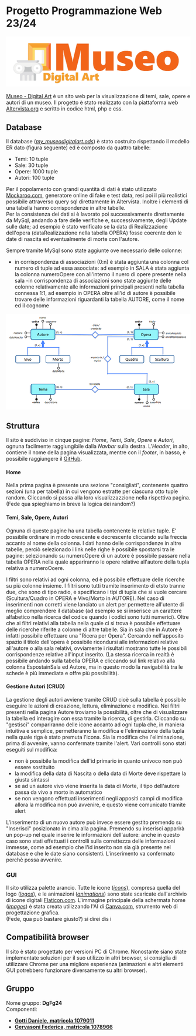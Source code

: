 # Progetto Programmazione Web 23/24
![logo](https://github.com/DanieleGotti/MUSEO_Digital_Art/blob/main/img/logos/logo.png)

[Museo - Digital Art](https://museodigitalart.altervista.org) è un sito web per la visualizzazione di temi, sale, opere e autori di un museo.
Il progetto è stato realizzato con la piattaforma web [Altervista.org](https://it.altervista.org) e scritto in codice html, php e css.

## Database
Il database ([_my_museodigitalart.ods_](https://github.com/DanieleGotti/MUSEO_Digital_Art/blob/main/database/my_museodigitalart.ods)) è stato costruito rispettando il modello ER dato (figura seguente) ed è composto da quattro tabelle:
- Temi: 10 tuple
- Sale: 30 tuple
- Opere: 1000 tuple
- Autori: 100 tuple

Per il popolamento con grandi quantità di dati è stato utilizzato [Mockaroo.com](https://www.mockaroo.com), generatore online di fake e test data, resi poi il più realistici possibile attraverso query sql direttamente in Altervista. Inoltre i elementi di una tabella hanno corrispondenze in altre tabelle.
\
Per la consistenza dei dati si è lavorato poi successivamente direttamente da MySql, andando a fare delle verifiche e, successivamente, degli Update sulle date; ad esempio è stato verificato se la data di Realizzazione dell'opera (dataRealizzazione nella tabella OPERA) fosse coerente don le date di nascita ed eventualmente di morte con l'autore.

Sempre tramite MySql sono state aggiunte ove necessario delle colonne:
- in corrispondenza di associazioni (0:n) è stata aggiunta una colonna col numero di tuple ad essa asoociate: ad esempio in SALA è stata aggiunta la colonna numeroOpere con all'interno il nuero di opere presente nella sala
-in corrispondenza di associazioni sono state aggiunte delle colonne relativamente alle informazioni principali presenti nella tabella connessa 1:1, ad esempio in OPERA oltre all'id di autore è possibile trovare delle informazioni riguardanti la tabella AUTORE, come il nome ed il cognome

![Fig. 1: ER](https://github.com/DanieleGotti/MUSEO_Digital_Art/blob/main/img/models/ER.png)  

## Struttura
Il sito è suddiviso in cinque pagine: _Home_, _Temi_, _Sale_, _Opere_ e _Autori_, ognuna facilmente raggiungibile dalla _Navbar_ sulla destra. 
L'_Header_, in alto, contiene il nome della pagina visualizzata, mentre con il _footer_, in basso, è possibile raggiungere il [GitHub](https://github.com/DanieleGotti/MUSEO_Digital_Art).

#### Home 
Nella prima pagina è presente una sezione "consigliati", contenente quattro sezioni (una per tabella) in cui vengono estratte per ciascuna otto tuple random. 
Cliccando si passa alla loro visualizzazzione nella rispettiva pagina. 
\
(Fede qua spieghiamo in breve la logica dei random?)

#### Temi, Sale, Opere, Autori
Ognuna di queste pagine ha una tabella contenente le relative tuple. E' possibile ordinare in modo crescente e decrescente cliccando sulla freccia accanto al nome della colonna. I dati hanno delle corrispondenze in altre tabelle, perciò selezionado i link nelle righe è possibile spostarsi tra le pagine: selezionando su numeroOpere di un autore è possibile passare nella tabella OPERA nella quale appariranno le opere relative all'autore della tupla relativa a numeroOoere.

I filtri sono relativi ad ogni colonna, ed è possibile effettuare delle ricerche su più colonne insieme. I filtri sono tutti tramite inserimento di etsto tranne due, che sono di tipo radio, e specificano i tipi di tupla che si vuole cercare (Scultura/Quadro in OPERA e Vivo/Morto in AUTORE).
Nel caso di inserimenti non corretti viene lanciato un alert per permettere all'utente di meglio comprendere il database (ad esempio se si inserisce un carattere alfabetico nella ricerca del codice quando i codici sono tutti numerici).
Oltre che ai filtri relativi alla tabella nella quale ci si trova è possibile effettuare delle ricerche riferite a colonne di altre tabelle. Sia in sala che in Autore è infatti possibile effettuare una "Ricera per Opera". Cercando nell'apposito spazio il titolo dell'opera è possibile ricondursi alle informazioni relative all'autore o alla sala relativi, ovviamente i risultati mostrano tutte le possibili corrispondenze relative all'input inserito. (La stessa ricerca in realtà è possibile andando sulla tabella OPERA e cliccando sul link relativo alla colonna EspostainSala ed Autore,  ma in questo modo la navigabilità tra le schede è più immediata e offre più possibilità).

#### Gestione Autori (CRUD)
La gestione degli autori avviene tramite CRUD cioè sulla tabella è possibile eseguire le azioni di creazione, lettura, eliminazione e modifica.
Nei filtri presenti nella pagina Autore troviamo la possibilità, oltre che di visualizzare la tabella ed interagire con essa tramite la ricerca, di gestirla. Cliccando su "gestisci" compariranno delle icone accanto ad ogni tupla che, in maniera intuitiva e semplice, permetteranno la modifica e l'eliminazione della tupla nella quale riga è stato premuta l'icona. 
Sia la modifica che l'eliminazione, prima di avvenire, vanno confermate tramite l'alert.
Vari controlli sono stati eseguiti sul modifica:
- non è possibile la modifica dell'id primario in quanto univoco non può essere sostituito
- la modifica della data di Nascita o della data di Morte deve rispettare la giusta sintassi
- se ad un autore vivo viene inserita la data di Morte, il tipo dell'autore passa da vivo a morto in automatico
- se non vengono effettuati inserimenti negli appositi campi di modifica allora la modifica non può avvenire, e questo viene comunicato tramite alert

L'inserimento di un nuovo autore può invece essere gestito premendo su "Inserisci" posizionato in cima alla pagina. 
Premendo su inserisci apparirà un pop-up nel quale inserire le informazioni dell'autore: anche in questo caso sono stati effettuati i controlli sulla correttezza delle informazioni immesse, come ad esempio che l'id inserito non sia già presente nel database e che le date siano consistenti. L'inserimento va confermato perchè possa avvenire. 

### GUI
Il sito utilizza palette arancio. Tutte le icone ([_icons_](https://github.com/DanieleGotti/MUSEO_Digital_Art/blob/main/img/icons)), compresa quella del logo ([_logos_](https://github.com/DanieleGotti/MUSEO_Digital_Art/blob/main/img/logos)), e le animazioni ([_animations_](https://github.com/DanieleGotti/MUSEO_Digital_Art/blob/main/img/animations)) sono state scaricate dall'archivio di icone digitali [Flaticon.com](https://www.flaticon.com/).
L'immagine principale della schermata home ([_images_](https://github.com/DanieleGotti/MUSEO_Digital_Art/blob/main/img/images)) è stata creata utilizzando l'AI di [Canva.com](https://www.canva.com/it_it/generatore-immagini-ai/), strumento web di progettazione grafica.
\
(Fede, qua può bastare giusto?) si direi dis i

## Compatibilità browser
Il sito è stato progettato per versioni PC di Chrome. Nonostante siano state implementate soluzioni per il suo utilizzo in altri browser, si consiglia di utilizzare Chrome per una migliore esperienza (animazioni e altri elementi GUI potrebbero funzionare diversamente su altri browser).

## Gruppo
Nome gruppo: __DgFg24__ \
Componenti:
- [__Gotti Daniele, matricola 1079011__](https://github.com/DanieleGotti)
- [__Gervasoni Federica, matricola 1078966__](https://github.com/fgervasoni7)


